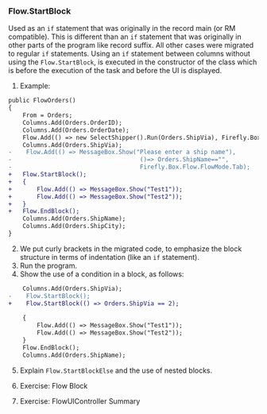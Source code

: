 ﻿### Flow.StartBlock

Used as an `if` statement that was originally in the record main (or RM compatible).  This is different than an `if` statement that was originally in other parts of the program like record suffix. All other cases were migrated to regular `if` statements.  Using an `if` statement between columns without using the `Flow.StartBlock`, is executed in the constructor of the class which is before the execution of the task and before the UI is displayed.
1.	Example:
```diff
public FlowOrders()
{
    From = Orders;
    Columns.Add(Orders.OrderID);
    Columns.Add(Orders.OrderDate);
    Flow.Add(() => new SelectShipper().Run(Orders.ShipVia), Firefly.Box.Flow.FlowMode.ExpandBefore);
    Columns.Add(Orders.ShipVia);
-    Flow.Add(() => MessageBox.Show("Please enter a ship name"), 
-                                    ()=> Orders.ShipName=="",
-                                    Firefly.Box.Flow.FlowMode.Tab);
+   Flow.StartBlock();
+   {
+       Flow.Add(() => MessageBox.Show("Test1"));
+       Flow.Add(() => MessageBox.Show("Test2"));
+   }
+   Flow.EndBlock();
    Columns.Add(Orders.ShipName);
    Columns.Add(Orders.ShipCity);
}
```
2. We put curly brackets in the migrated code, to emphasize the block structure in terms of indentation (like an `if` statement). 
3. Run the program.
4. Show the use of a condition in a block, as follows:
```diff
    Columns.Add(Orders.ShipVia);
-    Flow.StartBlock();
+    Flow.StartBlock(() => Orders.ShipVia == 2);
    
    {
        Flow.Add(() => MessageBox.Show("Test1"));
        Flow.Add(() => MessageBox.Show("Test2"));
    }
    Flow.EndBlock();
    Columns.Add(Orders.ShipName);
```
5. Explain `Flow.StartBlockElse` and the use of nested blocks.

6. Exercise: Flow Block
7. Exercise: FlowUIController Summary

